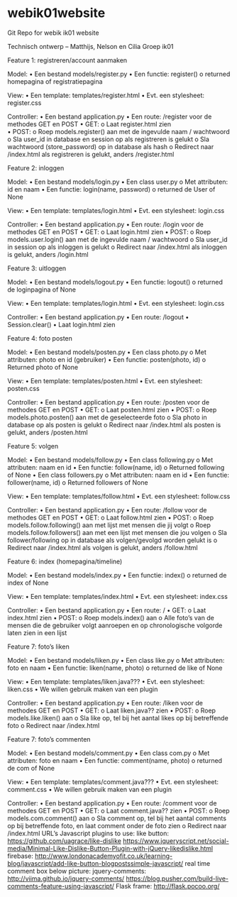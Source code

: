 # webik01website
Git Repo for webik ik01 website

Technisch ontwerp – Matthijs, Nelson en Cilia Groep ik01

Feature 1: registreren/account aanmaken

Model:
  • Een bestand models/register.py
  • Een functie: register()
    o returned homepagina of registratiepagina
    
View:
  • Een template: templates/register.html
  • Evt. een stylesheet: register.css
  
Controller:
  • Een bestand application.py
  • Een route: /register voor de methodes GET en POST
  • GET:
    o Laat register.html zien   
  • POST:
    o Roep models.register() aan met de ingevulde naam / wachtwoord
    o Sla user_id in database en session op als registreren is gelukt
    o Sla wachtwoord (store_password) op in database als hash
    o Redirect naar /index.html als registreren is gelukt, anders /register.html

Feature 2: inloggen

Model:
  • Een bestand models/login.py
  • Een class user.py
    o Met attributen: id en naam
  • Een functie: login(name, password)
    o returned de User of None
    
View:
  • Een template: templates/login.html
  • Evt. een stylesheet: login.css
  
Controller:
  • Een bestand application.py
  • Een route: /login voor de methodes GET en POST
  • GET:
    o Laat login.html zien
  • POST:
    o Roep models.user.login() aan met de ingevulde naam / wachtwoord
    o Sla user_id in session op als inloggen is gelukt
    o Redirect naar /index.html als inloggen is gelukt, anders /login.html
    
Feature 3: uitloggen

Model:
  • Een bestand models/logout.py
  • Een functie: logout()
    o returned de loginpagina of None
    
View:
  • Een template: templates/login.html
  • Evt. een stylesheet: login.css
  
Controller:
  • Een bestand application.py
  • Een route: /logout
  • Session.clear()
  • Laat login.html zien
  
Feature 4: foto posten

Model:
  • Een bestand models/posten.py
  • Een class photo.py
    o Met attributen: photo en id (gebruiker)
  • Een functie: posten(photo, id)
    o Returned photo of None
    
View:
  • Een template: templates/posten.html
  • Evt. een stylesheet: posten.css
  
Controller:
  • Een bestand application.py
  • Een route: /posten voor de methodes GET en POST
  • GET:
    o Laat posten.html zien
  • POST:
    o Roep models.photo.posten() aan met de geselecteerde foto
    o Sla photo in database op als posten is gelukt
    o Redirect naar /index.html als posten is gelukt, anders /posten.html
    
Feature 5: volgen

Model:
  • Een bestand models/follow.py
  • Een class following.py
    o Met attributen: naam en id
  • Een functie: follow(name, id)
    o Returned following of None
  • Een class followers.py
    o Met attributen: naam en id
  • Een functie: follower(name, id)
    o Returned followers of None
    
View:
  • Een template: templates/follow.html
  • Evt. een stylesheet: follow.css
  
Controller:
  • Een bestand application.py
  • Een route: /follow voor de methodes GET en POST
  • GET:
    o Laat follow.html zien
  • POST:
    o Roep models.follow.following() aan met lijst met mensen die jij volgt
    o Roep models.follow.followers() aan met een lijst met mensen die jou volgen
    o Sla follower/following op in database als volgen/gevolgd worden gelukt is
    o Redirect naar /index.html als volgen is gelukt, anders /follow.html
    
Feature 6: index (homepagina/timeline)

Model:
  • Een bestand models/index.py
  • Een functie: index()
    o returned de index of None

View:
  • Een template: templates/index.html
  • Evt. een stylesheet: index.css

Controller:
  • Een bestand application.py
  • Een route: /
  • GET:
     o Laat index.html zien
  • POST:
    o Roep models.index() aan
    o Alle foto’s van de mensen die de gebruiker volgt aanroepen en op
      chronologische volgorde laten zien in een lijst

Feature 7: foto’s liken

Model:
  • Een bestand models/liken.py
  • Een class like.py
    o Met attributen: foto en naam
  • Een functie: liken(name, photo)
    o returned de like of None

View:
  • Een template: templates/liken.java???
  • Evt. een stylesheet: liken.css
  • We willen gebruik maken van een plugin

Controller:
  • Een bestand application.py
  • Een route: /liken voor de methodes GET en POST
  • GET:
    o Laat liken.java?? zien
  • POST:
    o Roep models.like.liken() aan
    o Sla like op, tel bij het aantal likes op bij betreffende foto
    o Redirect naar /index.html

Feature 7: foto’s commenten

Model:
  • Een bestand models/comment.py
  • Een class com.py
    o Met attributen: foto en naam
  • Een functie: comment(name, photo)
    o returned de com of None

View:
  • Een template: templates/comment.java???
  • Evt. een stylesheet: comment.css
  • We willen gebruik maken van een plugin

Controller:
  • Een bestand application.py
  • Een route: /comment voor de methodes GET en POST
  • GET:
    o Laat comment.java?? zien
  • POST:
    o Roep models.com.comment() aan
    o Sla comment op, tel bij het aantal comments op bij betreffende foto, en laat
      comment onder de foto zien
    o Redirect naar /index.html
      URL’s Javascript plugins to use:
like button:
    https://github.com/uagrace/like-dislike
    https://www.jqueryscript.net/social-media/Minimal-Like-Dislike-Button-Plugin-with-jQuery-likedislike.html
firebase: 
    http://www.londonacademyofit.co.uk/learning-blog/javascript/add-like-button-blogpostssimple-javascript/
real time comment box below picture:
    jquery-comments: http://viima.github.io/jquery-comments/
                     https://blog.pusher.com/build-live-comments-feature-using-javascript/
Flask frame: 
    http://flask.pocoo.org/
